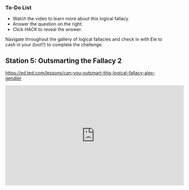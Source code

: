 

<div class="aside">
<h3>To-Do List</h3>
<ul>
  <li>Watch the video to learn more about this logical fallacy.</li>
  <li>Answer the question on the right.</li>
  <li>Click <em>HACK</em> to reveal the answer.</li>
</ul>
</div>


Navigate throughout the gallery of logical fallacies and check in with Ele to cash in your (loot?) to complete the challenge. 

## Station 5: Outsmarting the Fallacy 2
https://ed.ted.com/lessons/can-you-outsmart-this-logical-fallacy-alex-gendler

<iframe width="560" height="315" src="https://www.youtube-nocookie.com/embed/Ghbkv0MKV-w" title="YouTube video player" frameborder="0" allow="accelerometer; autoplay; clipboard-write; encrypted-media; gyroscope; picture-in-picture" allowfullscreen></iframe>
